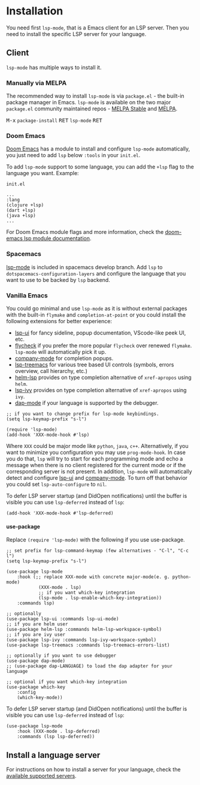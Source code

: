 # Installation

You need first `lsp-mode`, that is a Emacs client for an LSP server.
Then you need to install the specific LSP server for your language.

## Client

`lsp-mode` has multiple ways to install it.

### Manually via MELPA

The recommended way to install `lsp-mode` is via `package.el` - the built-in package manager in Emacs. `lsp-mode` is available on the two major `package.el` community maintained repos - [MELPA Stable](http://stable.melpa.org) and [MELPA](http://melpa.org).

<kbd>M-x</kbd> `package-install` <kbd>RET</kbd> `lsp-mode` <kbd>RET</kbd>

### Doom Emacs

[Doom Emacs](https://github.com/hlissner/doom-emacs) has a module to install and configure `lsp-mode` automatically, you just need to add `lsp` below `:tools` in your `init.el`.

To add `lsp-mode` support to some language, you can add the `+lsp` flag to the language you want. Example:

`init.el`
```elisp
...
:lang
(clojure +lsp)
(dart +lsp)
(java +lsp)
...
```

For Doom Emacs module flags and more information, check the [doom-emacs lsp module documentation](https://github.com/hlissner/doom-emacs/tree/develop/modules/tools/lsp).

### Spacemacs

[lsp-mode](https://emacs-lsp.github.io/lsp-mode) is included in spacemacs develop branch. Add `lsp` to `dotspacemacs-configuration-layers` and configure the language that you want to use to be backed by `lsp` backend.

### Vanilla Emacs
    
You could go minimal and use `lsp-mode` as it is without external packages with the built-in `flymake` and `completion-at-point` or you could install the following extensions for better experience:

- [lsp-ui](https://emacs-lsp.github.io/lsp-ui/#intro) for fancy sideline, popup documentation, VScode-like peek UI, etc.
- [flycheck](https://github.com/flycheck/flycheck) if you prefer the more popular `flycheck` over renewed `flymake`. `lsp-mode` will automatically pick it up.
- [company-mode](https://github.com/company-mode/company-mode) for completion popups.
- [lsp-treemacs](https://github.com/emacs-lsp/lsp-treemacs) for various tree based UI controls (symbols, errors overview, call hierarchy, etc.)
- [helm-lsp](https://github.com/emacs-lsp/helm-lsp) provides on type completion alternative of `xref-apropos` using `helm`.
- [lsp-ivy](https://github.com/emacs-lsp/lsp-ivy) provides on type completion alternative of `xref-apropos` using `ivy`.
- [dap-mode](https://emacs-lsp.github.io/dap-mode) if your language is supported by the debugger.

```elisp
;; if you want to change prefix for lsp-mode keybindings.
(setq lsp-keymap-prefix "s-l")

(require 'lsp-mode)
(add-hook 'XXX-mode-hook #'lsp)
```

Where `XXX` could be major mode like `python`, `java`, `c++`. Alternatively, if you want to minimize you configuration you may use `prog-mode-hook`. In case you do that, `lsp` will try to start for each programming mode and echo a message when there is no client registered for the current mode or if the corresponding server is not present. In addition, `lsp-mode` will automatically detect and configure [lsp-ui](https://emacs-lsp.github.io/lsp-ui) and [company-mode](https://github.com/company-mode/company-mode). To turn off that behavior you could set `lsp-auto-configure` to `nil`.

To defer LSP server startup (and DidOpen notifications) until the buffer is visible you can use `lsp-deferred` instead of `lsp`:

```elisp
(add-hook 'XXX-mode-hook #'lsp-deferred)
```

#### use-package
    
Replace `(require 'lsp-mode)` with the following if you use use-package.

```elisp
;; set prefix for lsp-command-keymap (few alternatives - "C-l", "C-c l")
(setq lsp-keymap-prefix "s-l")

(use-package lsp-mode
    :hook (;; replace XXX-mode with concrete major-mode(e. g. python-mode)
            (XXX-mode . lsp)
            ;; if you want which-key integration
            (lsp-mode . lsp-enable-which-key-integration))
    :commands lsp)

;; optionally
(use-package lsp-ui :commands lsp-ui-mode)
;; if you are helm user
(use-package helm-lsp :commands helm-lsp-workspace-symbol)
;; if you are ivy user
(use-package lsp-ivy :commands lsp-ivy-workspace-symbol)
(use-package lsp-treemacs :commands lsp-treemacs-errors-list)

;; optionally if you want to use debugger
(use-package dap-mode)
;; (use-package dap-LANGUAGE) to load the dap adapter for your language

;; optional if you want which-key integration
(use-package which-key
    :config
    (which-key-mode))

```

To defer LSP server startup (and DidOpen notifications) until the buffer is visible you can use `lsp-deferred` instead of `lsp`:

```elisp
(use-package lsp-mode
    :hook (XXX-mode . lsp-deferred)
    :commands (lsp lsp-deferred))
```

## Install a language server

For instructions on how to install a server for your language, check the [available supported servers](./languages.md).
